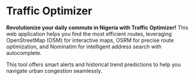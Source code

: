 # Traffic Optimizer

**Revolutionize your daily commute in Nigeria with Traffic Optimizer!** This web application helps you find the most efficient routes, leveraging OpenStreetMap (OSM) for interactive maps, OSRM for precise route optimization, and Nominatim for intelligent address search with autocomplete.

This tool offers smart alerts and historical trend predictions to help you navigate urban congestion seamlessly.
